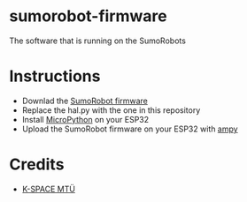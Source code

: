 # sumorobot-firmware
The software that is running on the SumoRobots

# Instructions
* Downlad the [SumoRobot firmware](https://github.com/eik-robo/sumoesp/tree/master/soft)
* Replace the hal.py with the one in this repository
* Install [MicroPython](http://micropython.org/download#esp32) on your ESP32
* Upload the SumoRobot firmware on your ESP32 with [ampy](https://github.com/adafruit/ampy)

# Credits
* [K-SPACE MTÜ](https://k-space.ee/)

